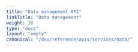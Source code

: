 ```yaml
---
title: "Data management API"
linkTitle: "Data management"
weight: 30
type: "docs"
layout: "empty"
canonical: "/dev/reference/apis/services/data/"
---
```

